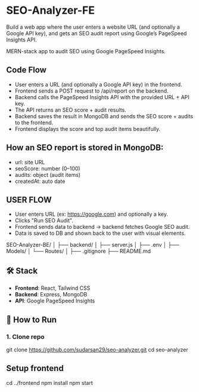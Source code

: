 # SEO-Analyzer-FE

Build a web app where the user enters a website URL (and optionally a Google API key), and gets an SEO audit report using Google’s PageSpeed Insights API.

MERN-stack app to audit SEO using Google PageSpeed Insights.

## Code Flow

* User enters a URL (and optionally a Google API key) in the frontend.
* Frontend sends a POST request to /api/report on the backend.
* Backend calls the PageSpeed Insights API with the provided URL + API key.
* The API returns an SEO score + audit results.
* Backend saves the result in MongoDB and sends the SEO score + audits to the frontend.
* Frontend displays the score and top audit items beautifully.

##  How an SEO report is stored in MongoDB:

* url: site URL
* seoScore: number (0–100)
* audits: object (audit items)
* createdAt: auto date

## USER FLOW

* User enters URL (ex: https://google.com) and optionally a key.
* Clicks "Run SEO Audit".
* Frontend sends data to backend → backend fetches Google SEO audit.
* Data is saved to DB and shown back to the user with visual elements.

SEO-Analyzer-BE/
│
├── backend/
│   ├── server.js
│   ├── .env
│   ├── Models/
│   └── Routes/
│
├── .gitignore
├── README.md


## 🛠 Stack
- **Frontend**: React, Tailwind CSS
- **Backend**: Express, MongoDB
- **API**: Google PageSpeed Insights

## 🚀 How to Run

### 1. Clone repo

git clone https://github.com/sudarsan29/seo-analyzer.git
cd seo-analyzer

## Setup frontend

cd ../frontend
npm install
npm start

